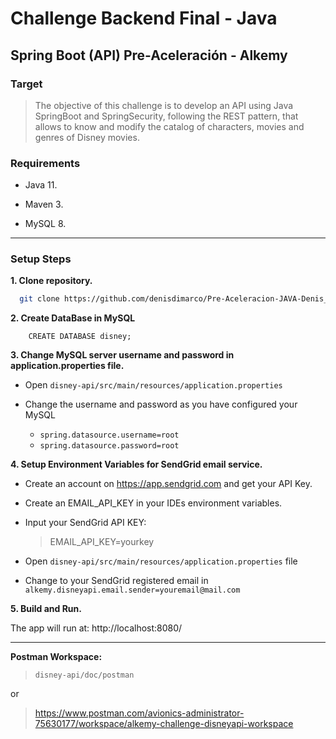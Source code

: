 # Challenge Backend Final - **Java**
## Spring Boot (API) Pre-Aceleración - Alkemy 


### Target

    
>The objective of this challenge is to develop an API using Java SpringBoot and SpringSecurity, 
following the REST pattern, that allows to know and modify the catalog of characters, movies and genres of Disney movies.

### Requirements

- Java 11.

- Maven 3.

- MySQL 8.

***

### Setup Steps


**1. Clone repository.**
```bash
  git clone https://github.com/denisdimarco/Pre-Aceleracion-JAVA-Denis_Di_Marco.git
```
    
**2. Create DataBase in MySQL**

```mysql
    CREATE DATABASE disney;
```

**3. Change MySQL server username and password in application.properties file.**

+ Open `disney-api/src/main/resources/application.properties`


+ Change the username and password as you have configured your MySQL
    + `spring.datasource.username=root` 
    + `spring.datasource.password=root` 

**4. Setup Environment Variables for SendGrid email service.**

+ Create an account on https://app.sendgrid.com and get your API Key.

+ Create an EMAIL_API_KEY in your IDEs environment variables.

+ Input your SendGrid API KEY:
    > EMAIL_API_KEY=yourkey
  
+ Open `disney-api/src/main/resources/application.properties` file
+ Change to your SendGrid registered email in `alkemy.disneyapi.email.sender=youremail@mail.com `

**5. Build and Run.**

The app will run at: http://localhost:8080/

***

**Postman Workspace:**
> `disney-api/doc/postman`

or

> https://www.postman.com/avionics-administrator-75630177/workspace/alkemy-challenge-disneyapi-workspace





